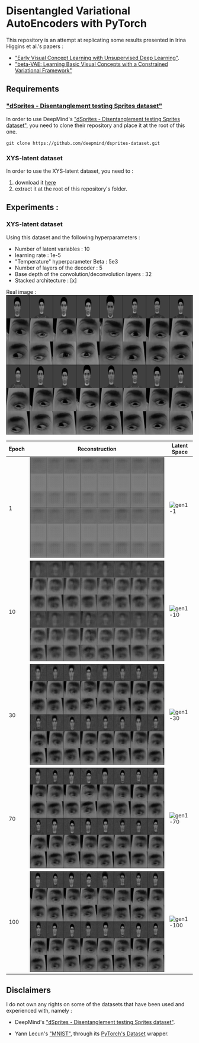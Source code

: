# Disentangled Variational AutoEncoders with PyTorch

This repository is an attempt at replicating some results presented in Irina Higgins et al.'s papers :

*	["Early Visual Concept Learning with Unsupervised Deep Learning"](https://arxiv.org/pdf/1606.05579.pdf).
*	["beta-VAE: Learning Basic Visual Concepts with a Constrained Variational Framework"](https://openreview.net/forum?id=Sy2fzU9gl)

## Requirements 

### ["dSprites - Disentanglement testing Sprites dataset"](https://github.com/deepmind/dsprites-dataset)

In order to use DeepMind's ["dSprites - Disentanglement testing Sprites dataset"](https://github.com/deepmind/dsprites-dataset), you need to clone their repository and place it at the root of this one.

```
git clone https://github.com/deepmind/dsprites-dataset.git
```

### XYS-latent dataset 

In order to use the XYS-latent dataset, you need to :

1. download it [here](https://www.dropbox.com/s/luexrritqj4hv5r/dataset-XYS-latent.tar.gz?dl=0)
2. extract it at the root of this repository's folder.


## Experiments :

### XYS-latent dataset 

Using this dataset and the following hyperparameters :

* Number of latent variables : 10
* learning rate : 1e-5
* "Temperature" hyperparameter Beta : 5e3
* Number of layers of the decoder : 5
* Base depth of the convolution/deconvolution layers : 32
* Stacked architecture : [x]

Real image : ![real1](/doc/XYS-latent/test--XYS--img256-lr1e-05-beta5000.0-layers5-z10-conv32-stacked/real_images.png)

Epoch | Reconstruction | Latent Space 
------|---------------|---------------
1 | ![reconst1-1](/doc/XYS-latent/test--XYS--img256-lr1e-05-beta5000.0-layers5-z10-conv32-stacked/reconst_images/1.png) | ![gen1-1](/doc/XYS-latent/test--XYS--img256-lr1e-05-beta5000.0-layers5-z10-conv32-stacked/gen_images/1.png)
10 | ![reconst1-10](/doc/XYS-latent/test--XYS--img256-lr1e-05-beta5000.0-layers5-z10-conv32-stacked/reconst_images/10.png) | ![gen1-10](/doc/XYS-latent/test--XYS--img256-lr1e-05-beta5000.0-layers5-z10-conv32-stacked/gen_images/10.png)
30 | ![reconst1-30](/doc/XYS-latent/test--XYS--img256-lr1e-05-beta5000.0-layers5-z10-conv32-stacked/reconst_images/30.png) | ![gen1-30](/doc/XYS-latent/test--XYS--img256-lr1e-05-beta5000.0-layers5-z10-conv32-stacked/gen_images/30.png)
70 | ![reconst1-70](/doc/XYS-latent/test--XYS--img256-lr1e-05-beta5000.0-layers5-z10-conv32-stacked/reconst_images/70.png) | ![gen1-70](/doc/XYS-latent/test--XYS--img256-lr1e-05-beta5000.0-layers5-z10-conv32-stacked/gen_images/70.png)
100 | ![reconst1-100](/doc/XYS-latent/test--XYS--img256-lr1e-05-beta5000.0-layers5-z10-conv32-stacked/reconst_images/100.png) | ![gen1-100](/doc/XYS-latent/test--XYS--img256-lr1e-05-beta5000.0-layers5-z10-conv32-stacked/gen_images/100.png)



## Disclaimers

I do not own any rights on some of the datasets that have been used and experienced with, namely :

*	DeepMind's ["dSprites - Disentanglement testing Sprites dataset"](https://github.com/deepmind/dsprites-dataset).

*	Yann Lecun's ["MNIST"](http://yann.lecun.com/exdb/mnist/), through its [PyTorch's Dataset](http://pytorch.org/docs/master/torchvision/datasets.html#mnist) wrapper.


